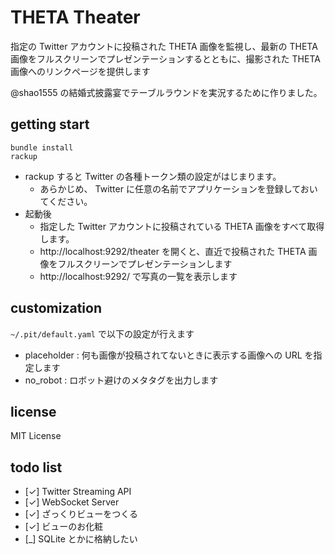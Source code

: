 THETA Theater
=============

指定の Twitter アカウントに投稿された THETA 画像を監視し、最新の THETA 画像をフルスクリーンでプレゼンテーションするとともに、撮影された THETA 画像へのリンクページを提供します

@shao1555 の結婚式披露宴でテーブルラウンドを実況するために作りました。

getting start
-------------

    bundle install
    rackup

- rackup すると Twitter の各種トークン類の設定がはじまります。
  - あらかじめ、 Twitter に任意の名前でアプリケーションを登録しておいてください。
- 起動後
  - 指定した Twitter アカウントに投稿されている THETA 画像をすべて取得します。
  - http://localhost:9292/theater を開くと、直近で投稿された THETA 画像をフルスクリーンでプレゼンテーションします
  - http://localhost:9292/ で写真の一覧を表示します

customization
-------------
`~/.pit/default.yaml` で以下の設定が行えます

- placeholder : 何も画像が投稿されてないときに表示する画像への URL を指定します
- no_robot : ロボット避けのメタタグを出力します

license
-------

MIT License

todo list
---------

- [✓] Twitter Streaming API
- [✓] WebSocket Server
- [✓] ざっくりビューをつくる
- [✓] ビューのお化粧
- [_] SQLite とかに格納したい
